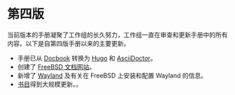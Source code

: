 # 第四版

当前版本的手册凝聚了工作组的长久努力，工作组一直在审查和更新手册中的所有内容。以下是自第四版手册以来的主要更新。

* 手册已从 [Docbook](https://docbook.org/) 转换为 [Hugo](https://gohugo.io/) 和 [AsciiDoctor](https://asciidoctor.org/)。
* 创建了 [FreeBSD 文档网站](https://docs.freebsd.org/)。
* 新增了 [Wayland](https://docs.freebsd.org/en/books/handbook/book/#wayland) 及有关在 FreeBSD 上安装和配置 Wayland 的信息。
* [书目](https://docs.freebsd.org/en/books/handbook/book/#bibliography)得到大规模更新。。

